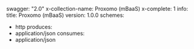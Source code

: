 swagger: "2.0"
x-collection-name: Proxomo (mBaaS)
x-complete: 1
info:
  title: Proxomo (mBaaS)
  version: 1.0.0
schemes:
- http
produces:
- application/json
consumes:
- application/json